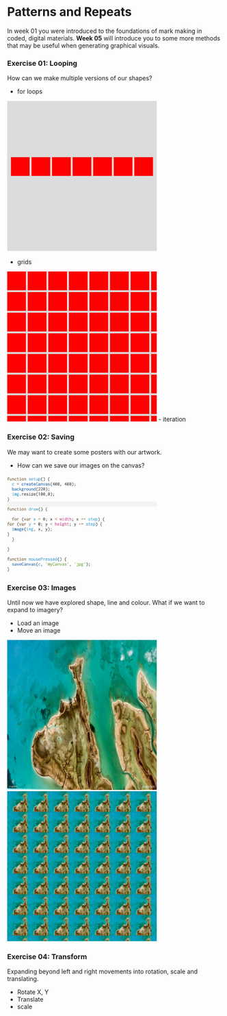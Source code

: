 # Patterns and Repeats

In week 01 you were introduced to the foundations of mark making in coded, digital materials.
**Week 05** will introduce you to some more methods that may be useful when generating graphical visuals.

### Exercise 01: Looping
How can we make multiple versions of our shapes?

- for loops
<img src="https://github.com/j3nsykes/Images/blob/master/myCanvas06.jpg" width="350">

- grids
<img src="https://github.com/j3nsykes/Images/blob/master/myCanvas07.jpg" width="350">
- iteration


### Exercise 02: Saving
We may want to create some posters with our artwork.
- How can we save our images on the canvas?
<img src="https://github.com/j3nsykes/Images/blob/master/saveImage.png" width="350">

### Exercise 03: Images
Until now we have explored shape, line and colour. What if we want to expand to imagery?

- Load an image
- Move an image
<img src="https://github.com/j3nsykes/Images/blob/master/myCanvas08.jpg" width="350">
<img src="https://github.com/j3nsykes/Images/blob/master/myCanvas09.jpg" width="350">

### Exercise 04: Transform
Expanding beyond left and right movements into rotation, scale and translating.

- Rotate X, Y
- Translate
- scale
